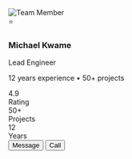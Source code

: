 <div class="grid grid-cols-1 md:grid-cols-2 gap-8 mb-8">
                <div class="card-hover">
                    <div class="bg-gray-900 border border-gray-700 rounded-2xl p-8 flex items-center space-x-6 shadow-2xl">
                        <div class="relative">
                            <div class="w-24 h-24 bg-gradient-to-br from-violet-500 to-purple-600 rounded-full flex items-center justify-center">
                                <img src="https://images.unsplash.com/photo-1472099645785-5658abf4ff4e?w=150&h=150&fit=crop&crop=face" 
                                     alt="Team Member" class="w-20 h-20 rounded-full object-cover">
                            </div>
                            <div class="absolute -bottom-1 -right-1 w-8 h-8 bg-yellow-500 rounded-full border-2 border-gray-900 flex items-center justify-center">
                                <span class="text-xs">⭐</span>
                            </div>
                        </div>
                        <div class="flex-1">
                            <h3 class="text-xl font-bold text-white mb-1">Michael Kwame</h3>
                            <p class="text-violet-400 font-medium mb-2">Lead Engineer</p>
                            <p class="text-sm text-gray-400 mb-3">12 years experience • 50+ projects</p>
                            <div class="flex items-center space-x-4 mb-3">
                                <div class="text-center">
                                    <div class="text-lg font-bold text-white">4.9</div>
                                    <div class="text-xs text-gray-400">Rating</div>
                                </div>
                                <div class="text-center">
                                    <div class="text-lg font-bold text-white">50+</div>
                                    <div class="text-xs text-gray-400">Projects</div>
                                </div>
                                <div class="text-center">
                                    <div class="text-lg font-bold text-white">12</div>
                                    <div class="text-xs text-gray-400">Years</div>
                                </div>
                            </div>
                            <div class="flex space-x-2">
                                <button class="px-4 py-2 bg-violet-500 text-white rounded-lg text-sm hover:bg-violet-600 transition-colors">Message</button>
                                <button class="px-4 py-2 bg-gray-700 text-gray-300 rounded-lg text-sm hover:bg-gray-600 transition-colors">Call</button>
                            </div>
                        </div>
                    </div>
                </div>